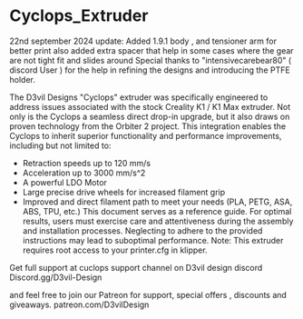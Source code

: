 # Cyclops_Extruder

22nd september 2024 update:
Added 1.9.1 body , and tensioner arm for better print 
also added extra spacer that help in some cases where the gear are not tight fit and slides around 
Special thanks to "intensivecarebear80" ( discord User ) for the help in refining the designs and introducing the PTFE holder.

The D3vil Designs "Cyclops" extruder was specifically engineered to address issues
associated with the stock Creality K1 / K1 Max extruder. Not only is the Cyclops a seamless
direct drop-in upgrade, but it also draws on proven technology from the Orbiter 2 project.
This integration enables the Cyclops to inherit superior functionality and performance
improvements, including but not limited to:
- Retraction speeds up to 120 mm/s
- Acceleration up to 3000 mm/s^2
- A powerful LDO Motor
- Large precise drive wheels for increased filament grip
- Improved and direct filament path to meet your needs (PLA, PETG, ASA, ABS, TPU, etc.)
This document serves as a reference guide. For optimal results, users must exercise care
and attentiveness during the assembly and installation processes. Neglecting to adhere
to the provided instructions may lead to suboptimal performance.
Note: This extruder requires root access to your printer.cfg in klipper.

Get full support at cuclops support channel on D3vil design discord 
Discord.gg/D3vil-Design

and feel free to join our Patreon for support, special offers , discounts and giveaways.
patreon.com/D3vilDesign
